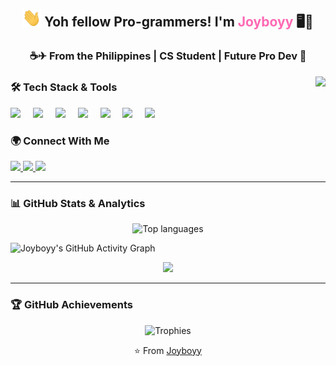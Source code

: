 <h2 align="center"><img src="https://raw.githubusercontent.com/ABSphreak/ABSphreak/master/gifs/Hi.gif" width="30px"> Yoh fellow Pro-grammers! I'm <span style="color:#ff69b4">Joyboyy</span> 🖥️💖</h2>
<h3 align="center">☕✈︎ From the Philippines | CS Student | Future Pro Dev 🚀</h3>


<img align="right" height="150" src="https://i.pinimg.com/originals/32/50/04/325004b95e0643d19e961f88f7ca891a.gif" />

### 🛠️ Tech Stack & Tools

<div align="left">
  <img src="https://cdn.jsdelivr.net/gh/devicons/devicon/icons/python/python-original.svg" height="40" />
  <img width="12"/>
  <img src="https://cdn.jsdelivr.net/gh/devicons/devicon/icons/github/github-original.svg" height="40" />
  <img width="12"/>
  <img src="https://cdn.jsdelivr.net/gh/devicons/devicon/icons/cplusplus/cplusplus-original.svg" height="40" />
  <img width="12"/>
  <img src="https://cdn.jsdelivr.net/gh/devicons/devicon/icons/html5/html5-original.svg" height="40" />
  <img width="12"/>
  <img src="https://cdn.jsdelivr.net/gh/devicons/devicon/icons/css3/css3-original.svg" height="40" />
  <img width="12"/>
  <img src="https://cdn.jsdelivr.net/gh/devicons/devicon/icons/javascript/javascript-original.svg" height="40" />
  <img width="12"/>
  <img src="https://cdn.jsdelivr.net/gh/devicons/devicon/icons/android/android-original.svg" height="40" />
</div>

### 🌍 Connect With Me

<div align="left">
  <a href="https://discord.com/users/1024679734367485982" target="_blank">
  <img src="https://img.shields.io/static/v1?message=Discord&logo=discord&label=&color=7289DA&logoColor=white&style=for-the-badge" height="35" />
    </a>
  <a href="http://t.me/Jjoyboyy" target="_blank">
  <img src="https://img.shields.io/static/v1?message=Telegram&logo=telegram&label=&color=2CA5E0&logoColor=white&style=for-the-badge" height="35" />
    </a>
  <a href="https://www.facebook.com/share/16uUPrqbS9/" target="_blank">
  <img src="https://img.shields.io/static/v1?message=Facebook&logo=facebook&label=&color=1877F2&logoColor=white&style=for-the-badge" height="35" />
    </a>
</div>

---

### 📊 GitHub Stats & Analytics  

<p align="center">
  <img src="https://github-readme-stats.vercel.app/api/top-langs/?username=joyboyy23&layout=compact" alt="Top languages" />
</p>


<!-- Contributions Graph -->
![Joyboyy's GitHub Activity Graph](https://github-readme-activity-graph.vercel.app/graph?username=joyboyy23&theme=tokyo-night)

<!-- Stats & Commits -->

<!-- Streaks -->
<div align="center">
<img src="https://github-readme-streak-stats.herokuapp.com/?user=joyboyy23&theme=tokyonight" height="160" />

</div>

---

### 🏆 GitHub Achievements

<div align="center">
  
![Trophies](https://github-profile-trophy.vercel.app/?username=joyboyy23&theme=tokyonight&no-frame=true&row=1&column=6)


⭐️ From [Joyboyy](https://github.com/joyboyy23)
